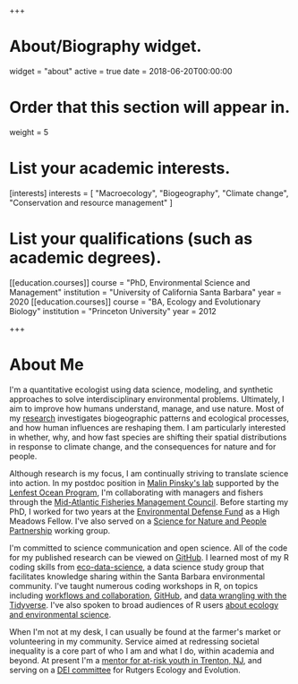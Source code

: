 +++
# About/Biography widget.
widget = "about"
active = true
date = 2018-06-20T00:00:00

# Order that this section will appear in.
weight = 5

# List your academic interests.
[interests]
  interests = [
    "Macroecology",
    "Biogeography",
    "Climate change",
    "Conservation and resource management"
  ]

# List your qualifications (such as academic degrees).
[[education.courses]]
  course = "PhD, Environmental Science and Management"
  institution = "University of California Santa Barbara"
  year = 2020
[[education.courses]]
  course = "BA, Ecology and Evolutionary Biology"
  institution = "Princeton University"
  year = 2012

  
+++

# About Me

I'm a quantitative ecologist using data science, modeling, and synthetic approaches to solve interdisciplinary environmental problems. Ultimately, I aim to improve how humans understand, manage, and use nature. Most of my [research](http://www.alexafredston.com/#research) investigates biogeographic patterns and ecological processes, and how human influences are reshaping them. I am particularly interested in whether, why, and how fast species are shifting their spatial distributions in response to climate change, and the consequences for nature and for people. 

Although research is my focus, I am continually striving to translate science into action. In my postdoc position in [Malin Pinsky's lab](https://pinsky.marine.rutgers.edu/) supported by the [Lenfest Ocean Program](https://www.lenfestocean.org/en), I'm collaborating with managers and fishers through the [Mid-Atlantic Fisheries Management Council](http://www.mafmc.org/). Before starting my PhD, I worked for two years at the [Environmental Defense Fund](https://www.edf.org/) as a High Meadows Fellow. I've also served on a [Science for Nature and People Partnership](https://snappartnership.net/) working group. 

I'm committed to science communication and open science. All of the code for my published research can be viewed on [GitHub](https://github.com/afredston). I learned most of my R coding skills from  [eco-data-science](https://eco-data-science.github.io/), a data science study group that facilitates knowledge sharing within the Santa Barbara environmental community. I've taught numerous coding workshops in R, on topics including [workflows and collaboration](https://github.com/afredston/collaborations_workflows_lecture), [GitHub](https://github.com/afredston/learn-git), and [data wrangling with the Tidyverse](https://github.com/afredston/tidyverse_tutorial). I've also spoken to broad audiences of R users [about ecology and environmental science](https://github.com/afredston/R-for-the-planet).

When I'm not at my desk, I can usually be found at the farmer's market or volunteering in my community. Service aimed at redressing societal inequality is a core part of who I am and what I do, within academia and beyond. At present I'm a [mentor for at-risk youth in Trenton, NJ](https://www.lifeties.org/programs/t-i-l-t-mentoring/), and serving on a [DEI committee](https://ecoevo.rutgers.edu/diversity-equity-inclusion.html) for Rutgers Ecology and Evolution. 
